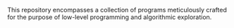 This repository encompasses a collection of programs meticulously crafted for the purpose of low-level programming and algorithmic exploration.
